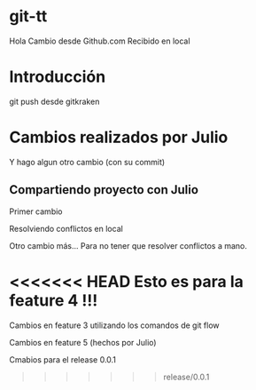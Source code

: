 # git-tt

Hola
Cambio desde Github.com
Recibido en local

# Introducción

git push desde gitkraken

# Cambios realizados por Julio
Y hago algun otro cambio (con su commit)

## Compartiendo proyecto con Julio

Primer cambio

Resolviendo conflictos en local


Otro cambio más...
Para no tener que resolver conflictos a mano.

<<<<<<< HEAD
Esto es para la feature 4 !!!
=======
Cambios en feature 3 utilizando los comandos de git flow

Cambios en feature 5 (hechos por Julio)

Cmabios para el release 0.0.1
>>>>>>> release/0.0.1
